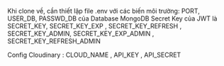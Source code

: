 Khi clone về, cần thiết lập file .env với các biến môi trường: 
PORT,
USER_DB, PASSWD_DB của Database MongoDB
Secret Key của JWT là SECRET_KEY, SECRET_KEY_EXP , SECRET_KEY_REFRESH , SECRET_KEY_ADMIN, SECRET_KEY_EXP_ADMIN , SECRET_KEY_REFRESH_ADMIN

Config Cloudinary : CLOUD_NAME , API_KEY , API_SECRET


